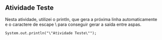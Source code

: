 ## Atividade Teste

Nesta atividade, utilizei o println, que gera a próxima linha automaticamente e o caractere de escape \ para conseguir gerar a saída entre aspas.
```
System.out.println("\"Atividade Teste\"");
```
